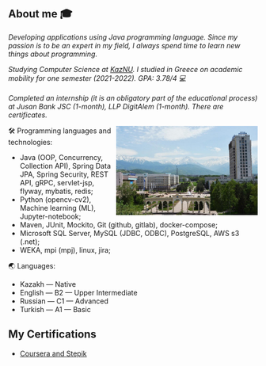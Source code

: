## About me :mortar_board:

<p><em>Developing applications using Java programming language. Since my passion is to be an expert in my field, I always spend time to learn new things about programming.
  
Studying Computer Science at <a href="https://en.wikipedia.org/wiki/Al-Farabi_Kazakh_National_University">KazNU</a>. I studied in Greece on academic mobility for one semester (2021-2022). GPA: 3.78/4 💻</br>  
Completed an internship (it is an obligatory part of the educational process) at Jusan Bank JSC (1-month), LLP DigitAlem (1-month).
There are certificates.
</em></p>
<img align="right" alt="kaznu" src="kaznu2021.jpg" height="180" />

🛠 Programming languages and technologies: 
- Java (OOP, Concurrency, Collection API), Spring Data JPA, Spring Security, REST API, gRPC, servlet-jsp, flyway, mybatis, redis;
- Python (opencv-cv2), Machine learning (ML), Jupyter-notebook;
- Maven, JUnit, Mockito, Git (github, gitlab), docker-compose;
- Microsoft SQL Server, MySQL (JDBC, ODBC), PostgreSQL, AWS s3 (.net);
- WEKA, mpi (mpj), linux, jira;

🌏 Languages:
  - Kazakh — Native
  - English — B2 — Upper Intermediate
  - Russian — C1 — Advanced
  - Turkish — A1 — Basic

## My Certifications
- [Coursera and Stepik](https://github.com/AxelrodAdil/Certificates)

